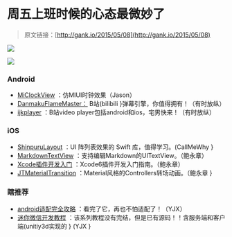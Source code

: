 # 周五上班时候的心态最微妙了

> 原文链接：[http://gank.io/2015/05/08](http://gank.io/2015/05/08)

![](http://ww3.sinaimg.cn/large/610dc034gw1erwpilp4kjj20go0p00tr.jpg)

![](http://ww1.sinaimg.cn/large/610dc034gw1erwph0barjj20lf0aewfa.jpg)

### Android

* [MiClockView](https://github.com/AvatarQing/MiClockView) ：仿MIUI时钟效果（Jason）
* [DanmakuFlameMaster：](https://github.com/Bilibili/DanmakuFlameMaster) B站(bilibili }弹幕引擎，你值得拥有！（有时放纵）
* [ijkplayer](https://github.com/Bilibili/ijkplayer) ：B站video player包括android和ios，宅男快来！（有时放纵）

### iOS

* [ShinpuruLayout](https://github.com/FlexMonkey/ShinpuruLayout) ：UI 阵列表效果的 Swift 库，值得学习。(CallMeWhy }
* [MarkdownTextView](https://github.com/indragiek/MarkdownTextView) ：支持编辑Markdown的UITextView。（鲍永章）
* [Xcode插件开发入门](http://zixun.github.io/blog/2015/05/04/xcode6cha) ：Xcode6插件开发入门指南。（鲍永章）
* [JTMaterialTransition](https://github.com/jonathantribouharet/JTMaterialTransition) ：Material风格的Controllers转场动画。（鲍永章 }

### 瞎推荐

* [android适配完全攻略](http://blog.csdn.net/zhaokaiqiang1992/article/details/45419023) ：看完了它，再也不怕适配了！（YJX）
* [迷你微信开发教程](http://www.cnblogs.com/xiaozefeng/) ：该系列教程没有完结，但是已有源码！！含服务端和客户端(unitiy3d实现的 } (YJX }

